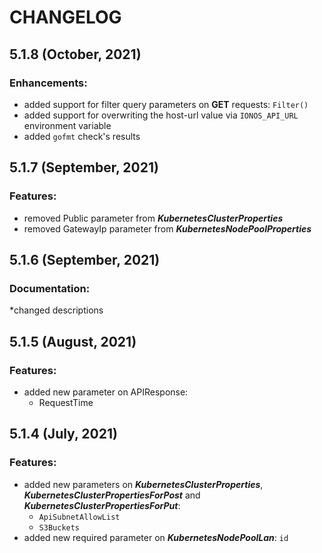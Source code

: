 # CHANGELOG

## 5.1.8 (October, 2021)

### Enhancements:

* added support for filter query parameters on **GET** requests: `Filter()`
* added support for overwriting the host-url value via `IONOS_API_URL` environment variable
* added `gofmt` check's results

## 5.1.7 (September, 2021)

### Features:

* removed Public parameter from **_KubernetesClusterProperties_**
* removed GatewayIp parameter from **_KubernetesNodePoolProperties_**
    
## 5.1.6 (September, 2021)

### Documentation:

*changed descriptions
    
## 5.1.5 (August, 2021)

### Features:

* added new parameter on APIResponse:
    * RequestTime
    
## 5.1.4 (July, 2021)

### Features:

* added new parameters on **_KubernetesClusterProperties_**, **_KubernetesClusterPropertiesForPost_** and **_KubernetesClusterPropertiesForPut_**:
    * `ApiSubnetAllowList`
    * `S3Buckets`
* added new required parameter on **_KubernetesNodePoolLan_**: `id`